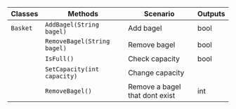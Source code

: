 
| Classes  | Methods                     | Scenario                       | Outputs |
|----------|-----------------------------|--------------------------------|---------|
| `Basket` | `AddBagel(String bagel)`    | Add bagel                      | bool    |
|          | `RemoveBagel(String bagel)` | Remove bagel                   | bool    |
|          | `IsFull()`                  | Check capacity                 | bool    |
|          | `SetCapacity(int capacity)` | Change capacity                |         |
|          | `RemoveBagel()`             | Remove a bagel that dont exist | int     |